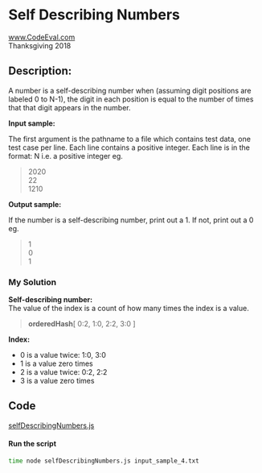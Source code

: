 # Self Describing Numbers<br />
www.CodeEval.com<br />
Thanksgiving 2018

## Description:

A number is a self-describing number when (assuming digit positions are labeled 0 to N-1), the digit in each position is equal to the number of times that that digit appears in the number.

**Input sample:**

The first argument is the pathname to a file which contains test data, one test case per line. Each line contains a positive integer. Each line is in the format: N i.e. a positive integer eg.

> 2020<br />22<br />1210<br >

**Output sample:**

If the number is a self-describing number, print out a 1. If not, print out a 0 eg.

> 1<br/>0<br/>1

### My Solution
**Self-describing number:**<br />
The value of the index is a count of how many times the index is a value.

> **orderedHash**[ 0:2, 1:0, 2:2, 3:0 ]

**Index:**
* 0 is a value twice: 1:0, 3:0<br />
* 1 is a value zero times<br />
* 2 is a value twice: 0:2, 2:2<br />
* 3 is a value zero times<br />

## Code

[selfDescribingNumbers.js](https://github.com/wrightben/codeeval/blob/master/code/selfDescribingNumbers.js)

#### Run the script
```sh
time node selfDescribingNumbers.js input_sample_4.txt
```